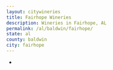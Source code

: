 ```yaml
---
layout: citywineries
title: Fairhope Wineries
description: Wineries in Fairhope, AL
permalink: /al/baldwin/fairhope/
state: al
county: baldwin
city: fairhope
---
```

-
